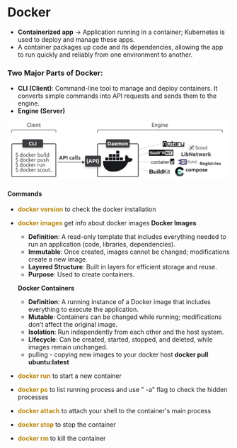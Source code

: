 # Docker


* **Containerized app** → Application running in a container; Kubernetes is used to deploy and manage these apps.
* A container packages up code and its dependencies, allowing the app to run quickly and reliably from one environment to another.

### Two Major Parts of Docker:
* **CLI (Client)**: Command-line tool to manage and deploy containers. It converts simple commands into API requests and sends them to the engine.
* **Engine (Server)**

<img src="imgs/image.png" alt="alt text" width="500" />


#### Commands

* <span style="color:darkgoldenrod;">**docker version**</span> to check the docker installation
* <span style="color:darkgoldenrod;">**docker images**</span> get info about docker images 
    **Docker Images**
    - **Definition**: A read-only template that includes everything needed to run an application (code, libraries, dependencies).
    - **Immutable**: Once created, images cannot be changed; modifications create a new image.
    - **Layered Structure**: Built in layers for efficient storage and reuse.
    - **Purpose**: Used to create containers.

    **Docker Containers**
    - **Definition**: A running instance of a Docker image that includes everything to execute the application.
    - **Mutable**: Containers can be changed while running; modifications don’t affect the original image.
    - **Isolation**: Run independently from each other and the host system.
    - **Lifecycle**: Can be created, started, stopped, and deleted, while images remain unchanged.

    * pulling - copying new images to your docker host **docker pull ubuntu:latest**

* <span style="color:darkgoldenrod;">**docker run**</span> to start a new container
* <span style="color:darkgoldenrod;">**docker ps**</span> to list running process and use " -a" flag to check the hidden processes
* <span style="color:darkgoldenrod;">**docker attach**</span> to attach your shell to the container's main process
* <span style="color:darkgoldenrod;">**docker stop <container name>**</span> to stop the container
* <span style="color:darkgoldenrod;">**docker rm <container name>**</span> to kill the container 